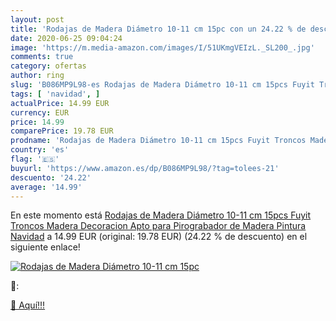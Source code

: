 ```yaml
---
layout: post
title: 'Rodajas de Madera Diámetro 10-11 cm 15pc con un 24.22 % de descuento'
date: 2020-06-25 09:04:24
image: 'https://m.media-amazon.com/images/I/51UKmgVEIzL._SL200_.jpg'
comments: true
category: ofertas
author: ring
slug: 'B086MP9L98-es Rodajas de Madera Diámetro 10-11 cm 15pcs Fuyit Troncos...'
tags: [ 'navidad', ]
actualPrice: 14.99 EUR
currency: EUR
price: 14.99
comparePrice: 19.78 EUR
prodname: 'Rodajas de Madera Diámetro 10-11 cm 15pcs Fuyit Troncos Madera Decoracion Apto para Pirograbador de Madera  Pintura Navidad'
country: 'es'
flag: '🇪🇸'
buyurl: 'https://www.amazon.es/dp/B086MP9L98/?tag=tolees-21'
descuento: '24.22'
average: '14.99'
---
```


En este momento está [Rodajas de Madera Diámetro 10-11 cm 15pcs Fuyit Troncos Madera Decoracion Apto para Pirograbador de Madera  Pintura Navidad](https://www.amazon.es/dp/B086MP9L98/?tag=tolees-21) a 14.99 EUR (original: 19.78 EUR) (24.22 %  de descuento) en el siguiente enlace!

[![Rodajas de Madera Diámetro 10-11 cm 15pc](https://m.media-amazon.com/images/I/51UKmgVEIzL._SL200_.jpg)](https://www.amazon.es/dp/B086MP9L98/?tag=tolees-21)

🔎:


[🛒 Aquí!!!](https://www.amazon.es/dp/B086MP9L98/?tag=tolees-21)
